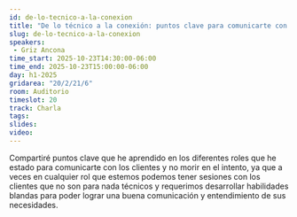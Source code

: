 ```yaml
---
id: de-lo-tecnico-a-la-conexion
title: "De lo técnico a la conexión: puntos clave para comunicarte con el cliente en proyectos tech"
slug: de-lo-tecnico-a-la-conexion
speakers:
 - Griz Ancona
time_start: 2025-10-23T14:30:00-06:00
time_end: 2025-10-23T15:00:00-06:00
day: h1-2025
gridarea: "20/2/21/6"
room: Auditorio
timeslot: 20
track: Charla
tags:
slides: 
video: 
---
```


Compartiré puntos clave que he aprendido en los diferentes roles que he estado para comunicarte con los clientes y no morir en el intento, ya que a veces en cualquier rol que estemos podemos tener sesiones con los clientes que no son para nada técnicos y requerimos desarrollar habilidades blandas para poder lograr una buena comunicación y entendimiento de sus necesidades.